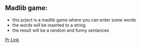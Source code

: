 ## Madlib game:

- this prject is a madlib game where you can enter some words 
 - the words will be inserted to a string 
 - the result will be a random and funny sentances

 [Pr Link](https://github.com/moayadabukhadra/madlib-cli/pull/1)